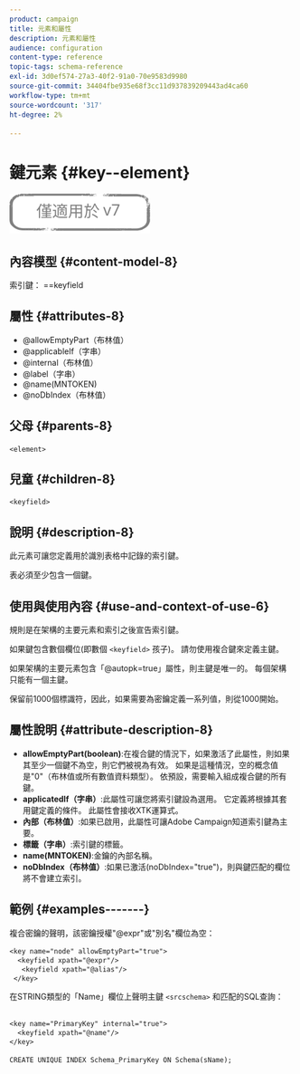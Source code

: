 ```yaml
---
product: campaign
title: 元素和屬性
description: 元素和屬性
audience: configuration
content-type: reference
topic-tags: schema-reference
exl-id: 3d0ef574-27a3-40f2-91a0-70e9583d9980
source-git-commit: 34404fbe935e68f3cc11d937839209443ad4ca60
workflow-type: tm+mt
source-wordcount: '317'
ht-degree: 2%

---
```


# 鍵元素 {#key--element}

![](../../../assets/v7-only.svg)

## 內容模型 {#content-model-8}

索引鍵： ==keyfield

## 屬性 {#attributes-8}

* @allowEmptyPart（布林值）
* @applicableIf（字串）
* @internal（布林值）
* @label（字串）
* @name(MNTOKEN)
* @noDbIndex（布林值）

## 父母 {#parents-8}

`<element>`

## 兒童 {#children-8}

`<keyfield>`

## 說明 {#description-8}

此元素可讓您定義用於識別表格中記錄的索引鍵。

表必須至少包含一個鍵。

## 使用與使用內容 {#use-and-context-of-use-6}

規則是在架構的主要元素和索引之後宣告索引鍵。

如果鍵包含數個欄位(即數個 `<keyfield>` 孩子)。 請勿使用複合鍵來定義主鍵。

如果架構的主要元素包含「@autopk=true」屬性，則主鍵是唯一的。 每個架構只能有一個主鍵。

保留前1000個標識符，因此，如果需要為密鑰定義一系列值，則從1000開始。

## 屬性說明 {#attribute-description-8}

* **allowEmptyPart(boolean)**:在複合鍵的情況下，如果激活了此屬性，則如果其至少一個鍵不為空，則它們被視為有效。 如果是這種情況，空的概念值是&quot;0&quot;（布林值或所有數值資料類型）。 依預設，需要輸入組成複合鍵的所有鍵。
* **applicatedIf（字串）**:此屬性可讓您將索引鍵設為選用。 它定義將根據其套用鍵定義的條件。 此屬性會接收XTK運算式。
* **內部（布林值）**:如果已啟用，此屬性可讓Adobe Campaign知道索引鍵為主要。
* **標籤（字串）**:索引鍵的標籤。
* **name(MNTOKEN)**:金鑰的內部名稱。
* **noDbIndex（布林值）**:如果已激活(noDbIndex=&quot;true&quot;)，則與鍵匹配的欄位將不會建立索引。

## 範例 {#examples-------}

複合密鑰的聲明，該密鑰授權&quot;@expr&quot;或&quot;別名&quot;欄位為空：

```
<key name="node" allowEmptyPart="true">
  <keyfield xpath="@expr"/>
   <keyfield xpath="@alias"/>
 </key>
```

在STRING類型的「Name」欄位上聲明主鍵 `<srcschema>`  和匹配的SQL查詢：

```
 
<key name="PrimaryKey" internal="true">  
  <keyfield xpath="@name"/>
</key>

CREATE UNIQUE INDEX Schema_PrimaryKey ON Schema(sName);
```
